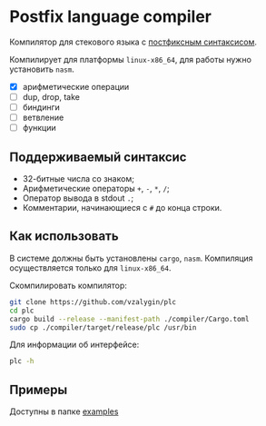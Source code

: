 # Postfix language compiler

Компилятор для стекового языка с [постфиксным синтаксисом](https://ru.wikipedia.org/wiki/%D0%9E%D0%B1%D1%80%D0%B0%D1%82%D0%BD%D0%B0%D1%8F_%D0%BF%D0%BE%D0%BB%D1%8C%D1%81%D0%BA%D0%B0%D1%8F_%D0%B7%D0%B0%D0%BF%D0%B8%D1%81%D1%8C).

Компилирует для платформы `linux-x86_64`, для работы нужно установить `nasm`.

- [X] арифметические операции
- [ ] dup, drop, take
- [ ] биндинги
- [ ] ветвление
- [ ] функции

## Поддерживаемый синтаксис

- 32-битные числа со знаком;
- Арифметические операторы `+`, `-`, `*`, `/`;
- Оператор вывода в stdout `.`;
- Комментарии, начинающиеся с `#` до конца строки.

## Как использовать

В системе должны быть установлены `cargo`, `nasm`. Компиляция осуществляется только для `linux-x86_64`.

Скомпилировать компилятор:

```bash
git clone https://github.com/vzalygin/plc
cd plc
cargo build --release --manifest-path ./compiler/Cargo.toml
sudo cp ./compiler/target/release/plc /usr/bin
```

Для информации об интерфейсе:

```bash
plc -h
```

## Примеры

Доступны в папке [examples](./examples)
